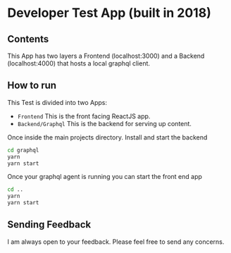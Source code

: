 # Developer Test App (built in 2018)

## Contents

This App has two layers a Frontend (localhost:3000) and a Backend (localhost:4000) that hosts a local graphql client.

## How to run

This Test is divided into two Apps:

- `Frontend` This is the front facing ReactJS app.
- `Backend/Graphql` This is the backend for serving up content.

Once inside the main projects directory. Install and start the backend

```sh
cd graphql
yarn
yarn start
```

Once your graphql agent is running you can start the front end app

```sh
cd ..
yarn
yarn start
```

## Sending Feedback

I am always open to your feedback. Please feel free to send any concerns.
